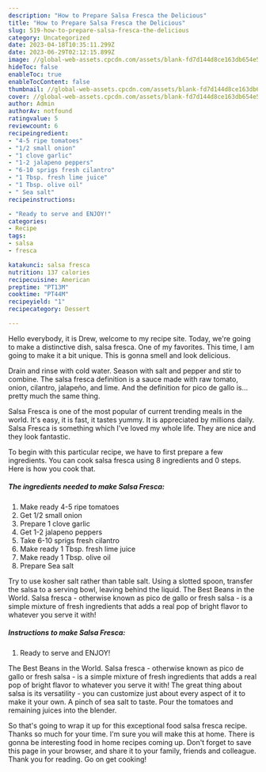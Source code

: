 ```yaml
---
description: "How to Prepare Salsa Fresca the Delicious"
title: "How to Prepare Salsa Fresca the Delicious"
slug: 519-how-to-prepare-salsa-fresca-the-delicious
category: Uncategorized
date: 2023-04-18T10:35:11.299Z
date: 2023-06-29T02:12:15.899Z
image: //global-web-assets.cpcdn.com/assets/blank-fd7d144d8ce163db654e5a02c40b08a2775adb7897d16e4062681dc7e1b2800f.png
hideToc: false
enableToc: true
enableTocContent: false
thumbnail: //global-web-assets.cpcdn.com/assets/blank-fd7d144d8ce163db654e5a02c40b08a2775adb7897d16e4062681dc7e1b2800f.png
cover: //global-web-assets.cpcdn.com/assets/blank-fd7d144d8ce163db654e5a02c40b08a2775adb7897d16e4062681dc7e1b2800f.png
author: Admin
authorAv: notfound
ratingvalue: 5
reviewcount: 6
recipeingredient:
- "4-5 ripe tomatoes"
- "1/2 small onion"
- "1 clove garlic"
- "1-2 jalapeno peppers"
- "6-10 sprigs fresh cilantro"
- "1 Tbsp. fresh lime juice"
- "1 Tbsp. olive oil"
- " Sea salt"
recipeinstructions:

- "Ready to serve and ENJOY!"
categories:
- Recipe
tags:
- salsa
- fresca

katakunci: salsa fresca 
nutrition: 137 calories
recipecuisine: American
preptime: "PT13M"
cooktime: "PT44M"
recipeyield: "1"
recipecategory: Dessert

---
```



Hello everybody, it is Drew, welcome to my recipe site. Today, we're going to make a distinctive dish, salsa fresca. One of my favorites. This time, I am going to make it a bit unique. This is gonna smell and look delicious.

Drain and rinse with cold water. Season with salt and pepper and stir to combine. The salsa fresca definition is a sauce made with raw tomato, onion, cilantro, jalapeño, and lime. And the definition for pico de gallo is…pretty much the same thing.

Salsa Fresca is one of the most popular of current trending meals in the world. It's easy, it is fast, it tastes yummy. It is appreciated by millions daily. Salsa Fresca is something which I've loved my whole life. They are nice and they look fantastic.


To begin with this particular recipe, we have to first prepare a few ingredients. You can cook salsa fresca using 8 ingredients and 0 steps. Here is how you cook that.

<!--inarticleads1-->

##### The ingredients needed to make Salsa Fresca:

1. Make ready 4-5 ripe tomatoes
1. Get 1/2 small onion
1. Prepare 1 clove garlic
1. Get 1-2 jalapeno peppers
1. Take 6-10 sprigs fresh cilantro
1. Make ready 1 Tbsp. fresh lime juice
1. Make ready 1 Tbsp. olive oil
1. Prepare  Sea salt


Try to use kosher salt rather than table salt. Using a slotted spoon, transfer the salsa to a serving bowl, leaving behind the liquid. The Best Beans in the World. Salsa fresca - otherwise known as pico de gallo or fresh salsa - is a simple mixture of fresh ingredients that adds a real pop of bright flavor to whatever you serve it with! 

<!--inarticleads2-->

##### Instructions to make Salsa Fresca:


1. Ready to serve and ENJOY!

The Best Beans in the World. Salsa fresca - otherwise known as pico de gallo or fresh salsa - is a simple mixture of fresh ingredients that adds a real pop of bright flavor to whatever you serve it with! The great thing about salsa is its versatility - you can customize just about every aspect of it to make it your own. A pinch of sea salt to taste. Pour the tomatoes and remaining juices into the blender. 

So that's going to wrap it up for this exceptional food salsa fresca recipe. Thanks so much for your time. I'm sure you will make this at home. There is gonna be interesting food in home recipes coming up. Don't forget to save this page in your browser, and share it to your family, friends and colleague. Thank you for reading. Go on get cooking!
